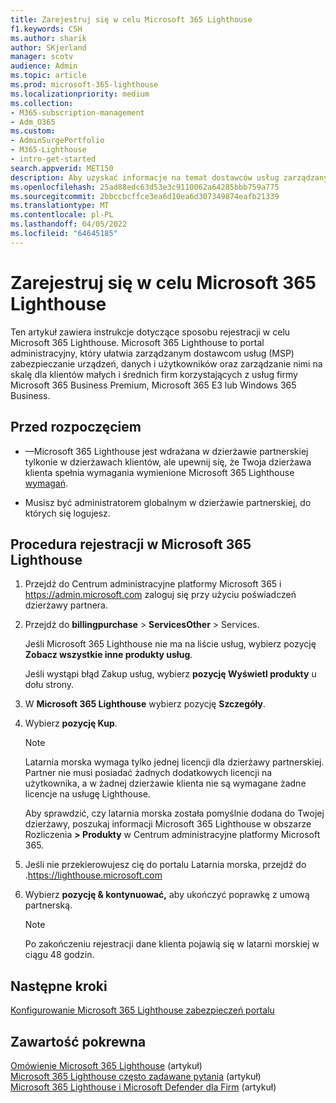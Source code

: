 ```yaml
---
title: Zarejestruj się w celu Microsoft 365 Lighthouse
f1.keywords: CSH
ms.author: sharik
author: SKjerland
manager: scotv
audience: Admin
ms.topic: article
ms.prod: microsoft-365-lighthouse
ms.localizationpriority: medium
ms.collection:
- M365-subscription-management
- Adm_O365
ms.custom:
- AdminSurgePortfolio
- M365-Lighthouse
- intro-get-started
search.appverid: MET150
description: Aby uzyskać informacje na temat dostawców usług zarządzanych (MSP), dowiedz się, jak pisać Microsoft 365 Lighthouse.
ms.openlocfilehash: 25ad88edc63d53e3c9110062a64285bbb759a775
ms.sourcegitcommit: 2bbccbcffce3ea6d10ea6d307349874eafb21339
ms.translationtype: MT
ms.contentlocale: pl-PL
ms.lasthandoff: 04/05/2022
ms.locfileid: "64645185"
---
```

# <a name="sign-up-for-microsoft-365-lighthouse"></a>Zarejestruj się w celu Microsoft 365 Lighthouse

Ten artykuł zawiera instrukcje dotyczące sposobu rejestracji w celu Microsoft 365 Lighthouse. Microsoft 365 Lighthouse to portal administracyjny, który ułatwia zarządzanym dostawcom usług (MSP) zabezpieczanie urządzeń, danych i użytkowników oraz zarządzanie nimi na skalę dla klientów małych i średnich firm korzystających z usług firmy Microsoft 365 Business Premium, Microsoft 365 E3 lub Windows 365 Business. 

## <a name="before-you-begin"></a>Przed rozpoczęciem

- &mdash;Microsoft 365 Lighthouse jest wdrażana w dzierżawie partnerskiej tylkonie w dzierżawach klientów, ale upewnij się, że Twoja dzierżawa klienta spełnia wymagania wymienione Microsoft 365 Lighthouse [wymagań](m365-lighthouse-requirements.md).

- Musisz być administratorem globalnym w dzierżawie partnerskiej, do których się logujesz.

## <a name="steps-to-sign-up-for-microsoft-365-lighthouse"></a>Procedura rejestracji w Microsoft 365 Lighthouse

1. Przejdź do Centrum administracyjne platformy Microsoft 365 i <a href="https://go.microsoft.com/fwlink/p/?linkid=2024339" target="_blank">https://admin.microsoft.com</a> zaloguj się przy użyciu poświadczeń dzierżawy partnera. 

1. Przejdź do **billingpurchase** >  **ServicesOther** >  Services.

    Jeśli Microsoft 365 Lighthouse nie ma na liście usług, wybierz pozycję **Zobacz wszystkie inne produkty usług**.

    Jeśli wystąpi błąd Zakup usług, wybierz **pozycję Wyświetl produkty** u dołu strony.

1. W **Microsoft 365 Lighthouse** wybierz pozycję **Szczegóły**. 

1. Wybierz **pozycję Kup**.

    > [!NOTE]
    > Latarnia morska wymaga tylko jednej licencji dla dzierżawy partnerskiej. Partner nie musi posiadać żadnych dodatkowych licencji na użytkownika, a w żadnej dzierżawie klienta nie są wymagane żadne licencje na usługę Lighthouse. 

    Aby sprawdzić, czy latarnia morska została pomyślnie dodana do Twojej dzierżawy, poszukaj informacji Microsoft 365 Lighthouse w obszarze Rozliczenia **> Produkty** w Centrum administracyjne platformy Microsoft 365.

1. Jeśli nie przekierowujesz cię do portalu Latarnia morska, przejdź do .<a href="https://go.microsoft.com/fwlink/p/?linkid=2168110" target="_blank">https://lighthouse.microsoft.com</a>

1. Wybierz **pozycję & kontynuować,** aby ukończyć poprawkę z umową partnerską.

    > [!NOTE]
    > Po zakończeniu rejestracji dane klienta pojawią się w latarni morskiej w ciągu 48 godzin.

## <a name="next-steps"></a>Następne kroki

[Konfigurowanie Microsoft 365 Lighthouse zabezpieczeń portalu](m365-lighthouse-configure-portal-security.md) 

## <a name="related-content"></a>Zawartość pokrewna

[Omówienie Microsoft 365 Lighthouse](m365-lighthouse-overview.md) (artykuł)   
[Microsoft 365 Lighthouse często zadawane pytania](m365-lighthouse-faq.yml) (artykuł)   
[Microsoft 365 Lighthouse i Microsoft Defender dla Firm](../security/defender-business/mdb-lighthouse-integration.md) (artykuł)
